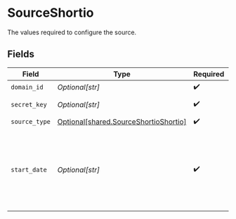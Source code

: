 # SourceShortio

The values required to configure the source.


## Fields

| Field                                                                                                   | Type                                                                                                    | Required                                                                                                | Description                                                                                             | Example                                                                                                 |
| ------------------------------------------------------------------------------------------------------- | ------------------------------------------------------------------------------------------------------- | ------------------------------------------------------------------------------------------------------- | ------------------------------------------------------------------------------------------------------- | ------------------------------------------------------------------------------------------------------- |
| `domain_id`                                                                                             | *Optional[str]*                                                                                         | :heavy_check_mark:                                                                                      | N/A                                                                                                     |                                                                                                         |
| `secret_key`                                                                                            | *Optional[str]*                                                                                         | :heavy_check_mark:                                                                                      | Short.io Secret Key                                                                                     |                                                                                                         |
| `source_type`                                                                                           | [Optional[shared.SourceShortioShortio]](undefined/models/shared/sourceshortioshortio.md)                | :heavy_check_mark:                                                                                      | N/A                                                                                                     |                                                                                                         |
| `start_date`                                                                                            | *Optional[str]*                                                                                         | :heavy_check_mark:                                                                                      | UTC date and time in the format 2017-01-25T00:00:00Z. Any data before this date will not be replicated. | 2023-07-30T03:43:59.244Z                                                                                |